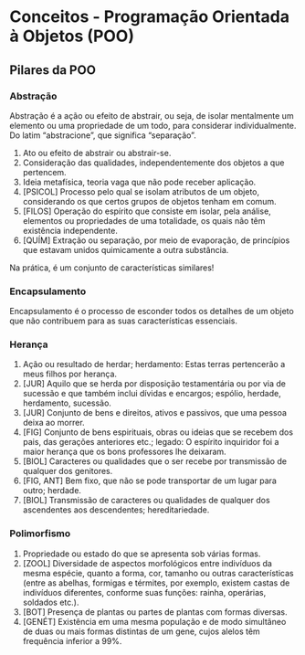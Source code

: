 # Conceitos - Programação Orientada à Objetos (POO)

## Pilares da POO

### **Abstração**

Abstração é a ação ou efeito de abstrair, ou seja, de isolar mentalmente um elemento ou uma propriedade de um todo, para considerar individualmente. Do latim “abstracione”, que significa “separação”.

1. Ato ou efeito de abstrair ou abstrair-se.
1. Consideração das qualidades, independentemente dos objetos a que pertencem.
1. Ideia metafísica, teoria vaga que não pode receber aplicação.
1. [PSICOL] Processo pelo qual se isolam atributos de um objeto, considerando os que certos grupos de objetos tenham em comum.
1. [FILOS] Operação do espírito que consiste em isolar, pela análise, elementos ou propriedades de uma totalidade, os quais não têm existência independente.
1. [QUÍM] Extração ou separação, por meio de evaporação, de princípios que estavam unidos quimicamente a outra substância.

Na prática, é um conjunto de características similares!

### **Encapsulamento**

Encapsulamento é o processo de esconder todos os detalhes de um objeto que não contribuem para as suas características essenciais.

### **Herança**

1. Ação ou resultado de herdar; herdamento: Estas terras pertencerão a meus filhos por herança.
1. [JUR] Aquilo que se herda por disposição testamentária ou por via de sucessão e que também inclui dívidas e encargos; espólio, herdade, herdamento, sucessão.
1. [JUR] Conjunto de bens e direitos, ativos e passivos, que uma pessoa deixa ao morrer.
1. [FIG] Conjunto de bens espirituais, obras ou ideias que se recebem dos pais, das gerações anteriores etc.; legado: O espírito inquiridor foi a maior herança que os bons professores lhe deixaram.
1. [BIOL] Caracteres ou qualidades que o ser recebe por transmissão de qualquer dos genitores.
1. [FIG, ANT] Bem fixo, que não se pode transportar de um lugar para outro; herdade.
1. [BIOL] Transmissão de caracteres ou qualidades de qualquer dos ascendentes aos descendentes; hereditariedade.

### **Polimorfismo**

1. Propriedade ou estado do que se apresenta sob várias formas.
1. [ZOOL] Diversidade de aspectos morfológicos entre indivíduos da mesma espécie, quanto a forma, cor, tamanho ou outras características (entre as abelhas, formigas e térmites, por exemplo, existem castas de indivíduos diferentes, conforme suas funções: rainha, operárias, soldados etc.).
1. [BOT] Presença de plantas ou partes de plantas com formas diversas.
1. [GENÉT] Existência em uma mesma população e de modo simultâneo de duas ou mais formas distintas de um gene, cujos alelos têm frequência inferior a 99%.
